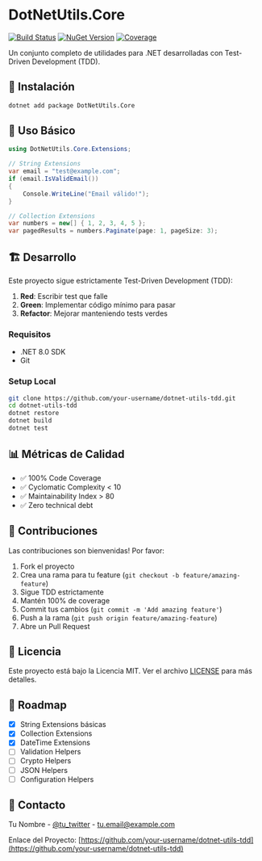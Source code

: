 # DotNetUtils.Core

[![Build Status](https://github.com/your-username/dotnet-utils-tdd/workflows/CI%2FCD%20Pipeline/badge.svg)](https://github.com/your-username/dotnet-utils-tdd/actions)
[![NuGet Version](https://img.shields.io/nuget/v/DotNetUtils.Core.svg)](https://www.nuget.org/packages/DotNetUtils.Core/)
[![Coverage](https://codecov.io/gh/your-username/dotnet-utils-tdd/branch/main/graph/badge.svg)](https://codecov.io/gh/your-username/dotnet-utils-tdd)

Un conjunto completo de utilidades para .NET desarrolladas con Test-Driven Development (TDD).

## 🚀 Instalación

```bash
dotnet add package DotNetUtils.Core
```

## 📝 Uso Básico

```csharp
using DotNetUtils.Core.Extensions;

// String Extensions
var email = "test@example.com";
if (email.IsValidEmail())
{
    Console.WriteLine("Email válido!");
}

// Collection Extensions
var numbers = new[] { 1, 2, 3, 4, 5 };
var pagedResults = numbers.Paginate(page: 1, pageSize: 3);
```

## 🏗️ Desarrollo

Este proyecto sigue estrictamente Test-Driven Development (TDD):

1. **Red**: Escribir test que falle
2. **Green**: Implementar código mínimo para pasar
3. **Refactor**: Mejorar manteniendo tests verdes

### Requisitos

- .NET 8.0 SDK
- Git

### Setup Local

```bash
git clone https://github.com/your-username/dotnet-utils-tdd.git
cd dotnet-utils-tdd
dotnet restore
dotnet build
dotnet test
```

## 📊 Métricas de Calidad

- ✅ 100% Code Coverage
- ✅ Cyclomatic Complexity < 10
- ✅ Maintainability Index > 80
- ✅ Zero technical debt

## 🤝 Contribuciones

Las contribuciones son bienvenidas! Por favor:

1. Fork el proyecto
2. Crea una rama para tu feature (`git checkout -b feature/amazing-feature`)
3. Sigue TDD estrictamente
4. Mantén 100% de coverage
5. Commit tus cambios (`git commit -m 'Add amazing feature'`)
6. Push a la rama (`git push origin feature/amazing-feature`)
7. Abre un Pull Request

## 📄 Licencia

Este proyecto está bajo la Licencia MIT. Ver el archivo [LICENSE](LICENSE) para más detalles.

## 🎯 Roadmap

- [x] String Extensions básicas
- [x] Collection Extensions
- [x] DateTime Extensions
- [ ] Validation Helpers
- [ ] Crypto Helpers
- [ ] JSON Helpers
- [ ] Configuration Helpers

## 📧 Contacto

Tu Nombre - [@tu_twitter](https://twitter.com/tu_twitter) - tu.email@example.com

Enlace del Proyecto: [https://github.com/your-username/dotnet-utils-tdd](https://github.com/your-username/dotnet-utils-tdd)
